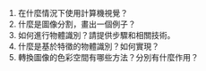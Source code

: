 1. 在什麼情況下使用計算機視覺？
2. 什麼是圖像分割，畫出一個例子？
3. 如何進行物體識別？請提供步驟和相關技術。
4. 什麼是基於特徵的物體識別？如何實現？
5. 轉換圖像的色彩空間有哪些方法？分別有什麼作用？